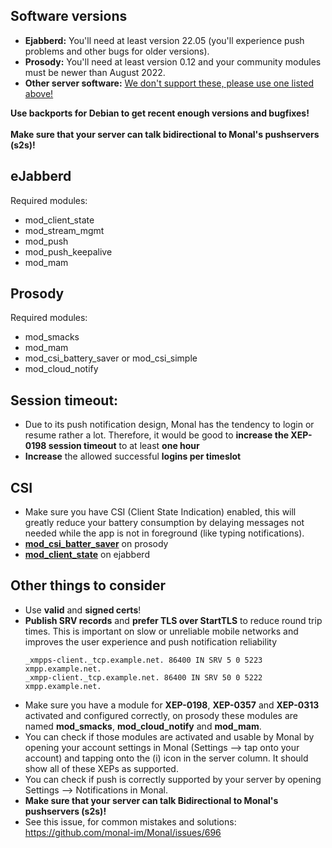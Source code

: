 ## Software versions
<ul>
<li><b>Ejabberd:</b> You'll need at least version 22.05 (you'll experience push problems and other bugs for older versions).</li>
<li><b>Prosody:</b> You'll need at least version 0.12 and your community modules must be newer than August 2022.</li>
<li><b>Other server software:</b> <u>We don't support these, please use one listed above!</u></li>
</ul>
<b>Use backports for Debian to get recent enough versions and bugfixes!</b><br><br>
<b>Make sure that your server can talk bidirectional to Monal's pushservers (s2s)!</b>

## eJabberd
Required modules:
* mod_client_state
* mod_stream_mgmt
* mod_push
* mod_push_keepalive
* mod_mam

## Prosody
Required modules:
* mod_smacks
* mod_mam
* mod_csi_battery_saver or mod_csi_simple
* mod_cloud_notify

## Session timeout:
- Due to its push notification design, Monal has the tendency to login or resume rather a lot.
  Therefore, it would be good to **increase the XEP-0198 session timeout** to at least **one hour**
- **Increase** the allowed successful **logins per timeslot**

## CSI
- Make sure you have CSI (Client State Indication) enabled, this will greatly reduce your battery consumption by delaying messages not needed while the app is not in foreground (like typing notifications).
- **[mod_csi_batter_saver](https://modules.prosody.im/mod_csi_battery_saver.html)** on prosody
- **[mod_client_state](https://docs.ejabberd.im/admin/configuration/modules/#mod-client-state)** on ejabberd

## Other things to consider
- Use **valid** and **signed certs**!
- **Publish SRV records** and **prefer TLS over StartTLS** to reduce round trip times.
  This is important on slow or unreliable mobile networks and improves the user experience and push notification reliability
    ```dns
    _xmpps-client._tcp.example.net. 86400 IN SRV 5 0 5223 xmpp.example.net.
    _xmpp-client._tcp.example.net. 86400 IN SRV 50 0 5222 xmpp.example.net.
    ```
- Make sure you have a module for **XEP-0198**, **XEP-0357** and **XEP-0313** activated and configured correctly, on prosody these modules are named **mod_smacks**, **mod_cloud_notify** and **mod_mam**.
- You can check if those modules are activated and usable by Monal by opening your account settings in Monal (Settings --> tap onto your account) and tapping onto the (i) icon in the server column.
  It should show all of these XEPs as supported.
- You can check if push is correctly supported by your server by opening Settings --> Notifications in Monal.
- **Make sure that your server can talk Bidirectional to Monal's pushservers (s2s)!**
- See this issue, for common mistakes and solutions: https://github.com/monal-im/Monal/issues/696
